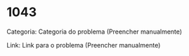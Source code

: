 # 1043

Categoria: Categoria do problema (Preencher manualmente)

Link: Link para o problema (Preencher manualmente)
